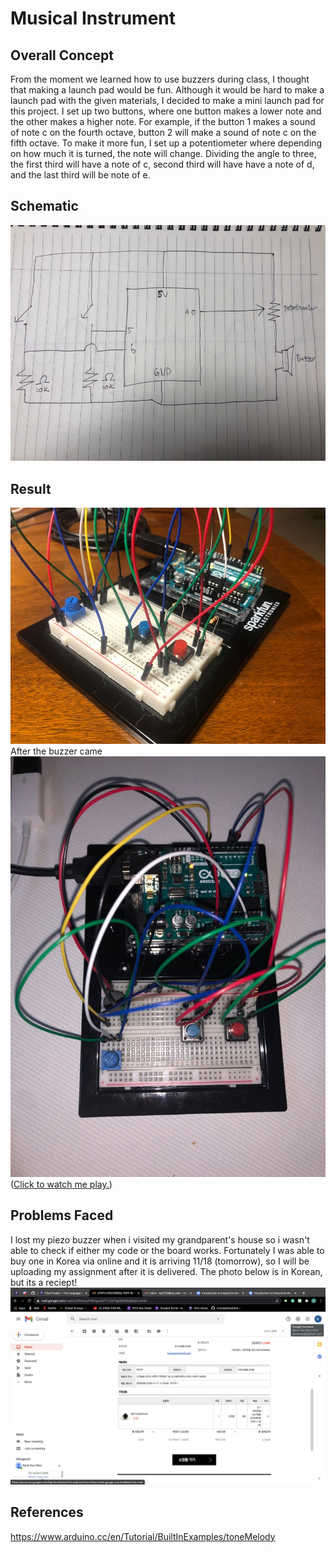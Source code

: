 # Musical Instrument
## Overall Concept
From the moment we learned how to use buzzers during class, I thought that making a launch pad would be fun. Although it would be hard to make a launch pad with the given materials, I decided to make a mini launch pad for this project. I set up two buttons, where one button makes a lower note and the other makes a higher note. For example, if the button 1 makes a sound of note c on the fourth octave, button 2 will make a sound of note c on the fifth octave. To make it more fun, I set up a potentiometer where depending on how much it is turned, the note will change. Dividing the angle to three, the first third will have a note of c, second third will have have a note of d, and the last third will be note of e.

## Schematic
![](media/schematic3.jpeg)

## Result
![](media/picture1.jpeg)<br />
After the buzzer came<br />
![](media/photo.jpeg)<br />
([Click to watch me play.](https://youtu.be/iymA2m_SmtY))

## Problems Faced
I lost my piezo buzzer when i visited my grandparent's house so i wasn't able to check if either my code or the board works. Fortunately I was able to buy one in Korea via online and it is arriving 11/18 (tomorrow), so I will be uploading my assignment after it is delivered.
The photo below is in Korean, but its a reciept!
![](media/onlinePurchase.jpeg)

## References
https://www.arduino.cc/en/Tutorial/BuiltInExamples/toneMelody
